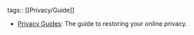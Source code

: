 tags:: [[Privacy/Guide]]

- [Privacy Guides](https://www.privacyguides.org/): The guide to restoring your online privacy.